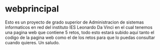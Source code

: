 # webprincipal
Esto es un proyecto de grado superior de Administracion de sistemas informaticos en red del instituto IES Leonardo Da Vinci en el cual tenemos una pagina web
que contiene 5 retos, todo esto estará subido aquí tanto el codigo de la pagina web como el de los retos para que lo puedas consultar cuando quieres.
Un saludo.

